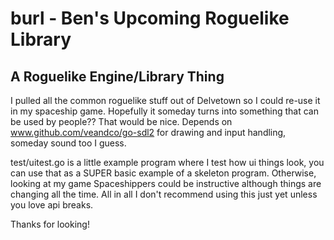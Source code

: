 # burl - Ben's Upcoming Roguelike Library
## A Roguelike Engine/Library Thing

I pulled all the common roguelike stuff out of Delvetown so I could re-use it in my spaceship game. Hopefully it someday turns into something that can be used by people?? That would be nice. Depends on www.github.com/veandco/go-sdl2 for drawing and input handling, someday sound too I guess.

test/uitest.go is a little example program where I test how ui things look, you can use that as a SUPER basic example of a skeleton program. Otherwise, looking at my game Spaceshippers could be instructive although things are changing all the time. All in all I don't recommend using this just yet unless you love api breaks.

Thanks for looking!


